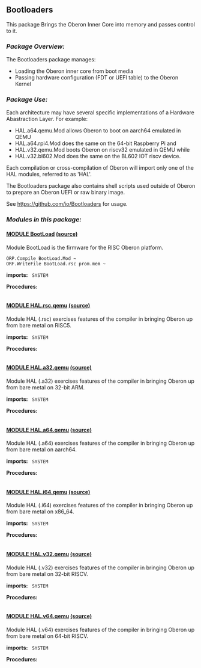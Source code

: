 ## Bootloaders
This package  Brings the Oberon Inner Core into memory and passes control to it.


### _Package Overview:_
The Bootloaders package manages:
* Loading the Oberon inner core from boot media
* Passing hardware configuration (FDT or UEFI table) to the Oberon Kernel

### _Package Use:_

Each architecture may have several specific implementations of a Hardware Abastraction Layer.  For example:

* HAL.a64.qemu.Mod allows Oberon to boot on aarch64 emulated in QEMU
* HAL.a64.rpi4.Mod does the same on the 64-bit Raspberry Pi and
* HAL.v32.qemu.Mod boots Oberon on riscv32 emulated in QEMU while
* HAL.v32.bl602.Mod does the same on the BL602 IOT riscv device.

Each compilation or cross-compilation of Oberon will import only one of the HAL modules, referred to as 'HAL'.

The Bootloaders package also contains shell scripts used outside of Oberon to prepare an Oberon UEFI or raw binary image.

See https://github.com/io/Bootloaders for usage.


### _Modules in this package:_

#### [MODULE BootLoad](https://github.com/io-core/doc/blob/main/core/Bootloaders/BootLoad.md) [(source)](https://github.com/io-core/Bootloaders/blob/main/BootLoad.Mod)
Module BootLoad is the firmware for the RISC Oberon platform.

    ORP.Compile BootLoad.Mod ~
    ORF.WriteFile BootLoad.rsc prom.mem ~                      


  **imports:** ` SYSTEM`

**Procedures:**
```
```


#### [MODULE HAL.rsc.qemu](https://github.com/io-core/doc/blob/main/core/Bootloaders/HAL.rsc.qemu.md) [(source)](https://github.com/io-core/Bootloaders/blob/main/HAL.rsc.qemu.Mod)
Module HAL (.rsc) exercises features of the compiler in bringing Oberon up from bare metal on RISC5.


  **imports:** ` SYSTEM`

**Procedures:**
```
```


#### [MODULE HAL.a32.qemu](https://github.com/io-core/doc/blob/main/core/Bootloaders/HAL.a32.qemu.md) [(source)](https://github.com/io-core/Bootloaders/blob/main/HAL.a32.qemu.Mod)
Module HAL (.a32) exercises features of the compiler in bringing Oberon up from bare metal on 32-bit ARM.


  **imports:** ` SYSTEM`

**Procedures:**
```
```


#### [MODULE HAL.a64.qemu](https://github.com/io-core/doc/blob/main/core/Bootloaders/HAL.a64.qemu.md) [(source)](https://github.com/io-core/Bootloaders/blob/main/HAL.a64.qemu.Mod)
Module HAL (.a64) exercises features of the compiler in bringing Oberon up from bare metal on aarch64.


  **imports:** ` SYSTEM`

**Procedures:**
```
```


#### [MODULE HAL.i64.qemu](https://github.com/io-core/doc/blob/main/core/Bootloaders/HAL.i64.qemu.md) [(source)](https://github.com/io-core/Bootloaders/blob/main/HAL.i64.qemu.Mod)
Module HAL (.i64) exercises features of the compiler in bringing Oberon up from bare metal on x86_64.


  **imports:** ` SYSTEM`

**Procedures:**
```
```


#### [MODULE HAL.v32.qemu](https://github.com/io-core/doc/blob/main/core/Bootloaders/HAL.v32.qemu.md) [(source)](https://github.com/io-core/Bootloaders/blob/main/HAL.v32.qemu.Mod)
Module HAL (.v32) exercises features of the compiler in bringing Oberon up from bare metal on 32-bit RISCV.


  **imports:** ` SYSTEM`

**Procedures:**
```
```


#### [MODULE HAL.v64.qemu](https://github.com/io-core/doc/blob/main/core/Bootloaders/HAL.v64.qemu.md) [(source)](https://github.com/io-core/Bootloaders/blob/main/HAL.v64.qemu.Mod)
Module HAL (.v64)  exercises features of the compiler in bringing Oberon up from bare metal on 64-bit RISCV.


  **imports:** ` SYSTEM`

**Procedures:**
```
```
